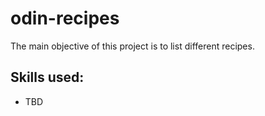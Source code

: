 # odin-recipes

The main objective of this project is to list different recipes.

## Skills used:

* TBD 